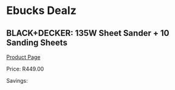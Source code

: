 
# Ebucks Dealz
## BLACK+DECKER: 135W Sheet Sander + 10 Sanding Sheets
[Product Page](https://www.ebucks.com/web/shop/productSelected.do?prodId=548301279&catId=717342768)

Price: R449.00

Savings: 


	